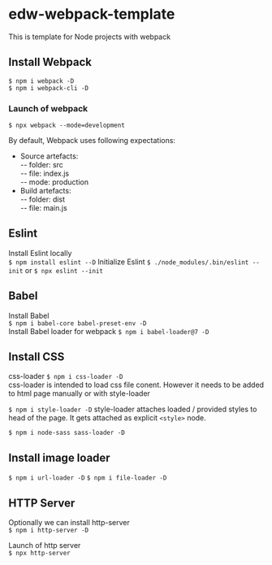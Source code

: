 # edw-webpack-template
This is template for Node projects with webpack

## Install Webpack
`$ npm i webpack -D`  
`$ npm i webpack-cli -D`

### Launch of webpack
`$ npx webpack --mode=development`

By default, Webpack uses following expectations:
  - Source artefacts:  
  -- folder: src  
  -- file: index.js  
  -- mode: production  
  - Build artefacts:  
  -- folder: dist  
  -- file: main.js  

## Eslint
Install Eslint locally  
`$ npm install eslint --D`
Initialize Eslint
`$ ./node_modules/.bin/eslint --init`
or
`$ npx eslint --init`

## Babel 
Install Babel  
`$ npm i babel-core babel-preset-env -D`  
Install Babel loader for webpack
`$ npm i babel-loader@7 -D`  

## Install CSS
css-loader
`$ npm i css-loader -D`  
css-loader is intended to load css file conent. However it needs to be added to html page manually
or with style-loader

`$ npm i style-loader -D`
style-loader attaches loaded / provided styles to head of the page. It gets attached as explicit `<style>` node.

`$ npm i node-sass sass-loader -D`

## Install image loader

`$ npm i url-loader -D`
`$ npm i file-loader -D`

## HTTP Server
Optionally we can install http-server  
`$ npm i http-server -D`

Launch of http server  
`$ npx http-server`

